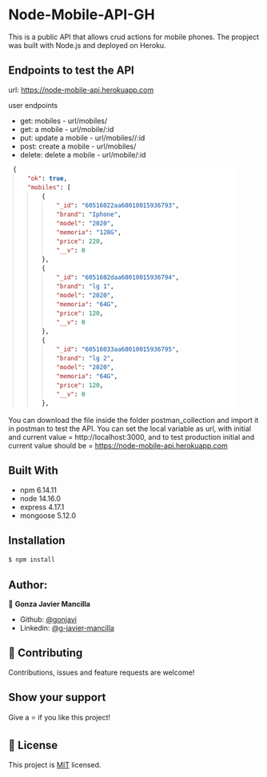 # Node-Mobile-API-GH

This is a public API that allows crud actions for mobile phones. The propject was built with Node.js and deployed on Heroku.

## Endpoints to test the API

url: https://node-mobile-api.herokuapp.com

user endpoints
- get: mobiles - url/mobiles/
- get: a mobile - url/mobile/:id
- put: update a mobile - url/mobiles//:id
- post: create a mobile - url/mobiles/
- delete: delete a mobile - url/mobile/:id

![screenshot](./img/json.png) 


You can download the file inside the folder postman_collection and import it in postman to test the API. You can set the local variable as url, with initial and current value = http://localhost:3000, and to test production initial and current value should be = https://node-mobile-api.herokuapp.com

## Built With

- npm 6.14.11
- node 14.16.0
- express 4.17.1
- mongoose 5.12.0

## Installation

```bash
$ npm install
```

## Author:
👤 **Gonza Javier Mancilla**

- Github: [@gonjavi](https://github.com/gonjavi)
- Linkedin: [@g-javier-mancilla](https://www.linkedin.com/in/g-mancillla)


## 🤝 Contributing

Contributions, issues and feature requests are welcome!


## Show your support

Give a ⭐️ if you like this project!


## 📝 License

This project is [MIT](lic.url) licensed.
